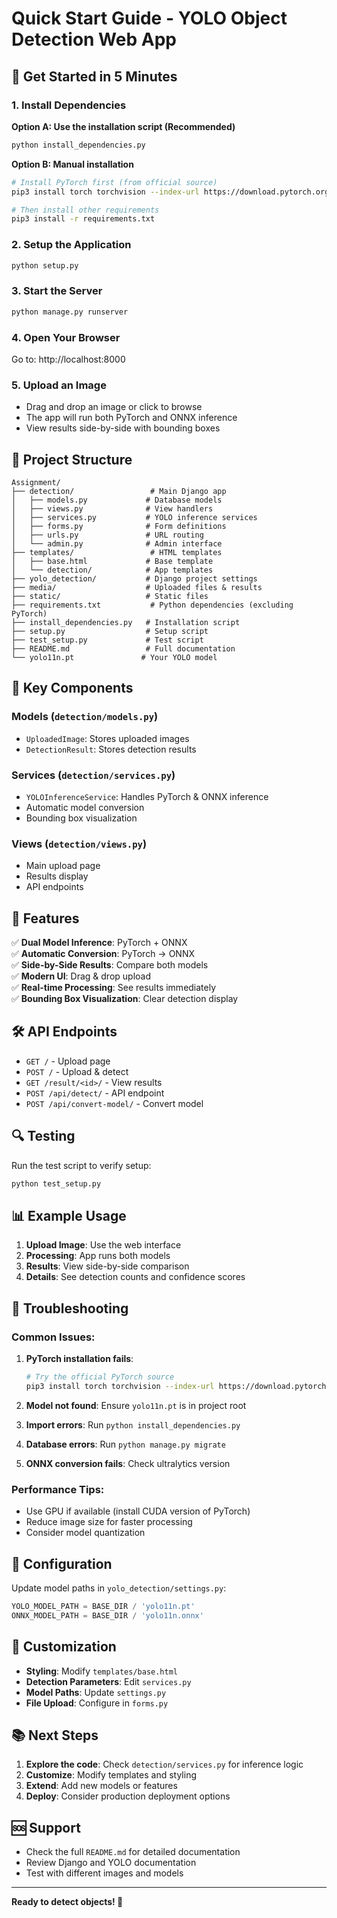 # Quick Start Guide - YOLO Object Detection Web App

## 🚀 Get Started in 5 Minutes

### 1. Install Dependencies
**Option A: Use the installation script (Recommended)**
```bash
python install_dependencies.py
```

**Option B: Manual installation**
```bash
# Install PyTorch first (from official source)
pip3 install torch torchvision --index-url https://download.pytorch.org/whl/cpu

# Then install other requirements
pip3 install -r requirements.txt
```

### 2. Setup the Application
```bash
python setup.py
```

### 3. Start the Server
```bash
python manage.py runserver
```

### 4. Open Your Browser
Go to: http://localhost:8000

### 5. Upload an Image
- Drag and drop an image or click to browse
- The app will run both PyTorch and ONNX inference
- View results side-by-side with bounding boxes

## 📁 Project Structure

```
Assignment/
├── detection/                 # Main Django app
│   ├── models.py             # Database models
│   ├── views.py              # View handlers  
│   ├── services.py           # YOLO inference services
│   ├── forms.py              # Form definitions
│   ├── urls.py               # URL routing
│   └── admin.py              # Admin interface
├── templates/                 # HTML templates
│   ├── base.html             # Base template
│   └── detection/            # App templates
├── yolo_detection/           # Django project settings
├── media/                    # Uploaded files & results
├── static/                   # Static files
├── requirements.txt           # Python dependencies (excluding PyTorch)
├── install_dependencies.py   # Installation script
├── setup.py                  # Setup script
├── test_setup.py             # Test script
├── README.md                 # Full documentation
└── yolo11n.pt               # Your YOLO model
```

## 🔧 Key Components

### Models (`detection/models.py`)
- `UploadedImage`: Stores uploaded images
- `DetectionResult`: Stores detection results

### Services (`detection/services.py`)
- `YOLOInferenceService`: Handles PyTorch & ONNX inference
- Automatic model conversion
- Bounding box visualization

### Views (`detection/views.py`)
- Main upload page
- Results display
- API endpoints

## 🎯 Features

✅ **Dual Model Inference**: PyTorch + ONNX  
✅ **Automatic Conversion**: PyTorch → ONNX  
✅ **Side-by-Side Results**: Compare both models  
✅ **Modern UI**: Drag & drop upload  
✅ **Real-time Processing**: See results immediately  
✅ **Bounding Box Visualization**: Clear detection display  

## 🛠 API Endpoints

- `GET /` - Upload page
- `POST /` - Upload & detect
- `GET /result/<id>/` - View results
- `POST /api/detect/` - API endpoint
- `POST /api/convert-model/` - Convert model

## 🔍 Testing

Run the test script to verify setup:
```bash
python test_setup.py
```

## 📊 Example Usage

1. **Upload Image**: Use the web interface
2. **Processing**: App runs both models
3. **Results**: View side-by-side comparison
4. **Details**: See detection counts and confidence scores

## 🚨 Troubleshooting

### Common Issues:

1. **PyTorch installation fails**:
   ```bash
   # Try the official PyTorch source
   pip3 install torch torchvision --index-url https://download.pytorch.org/whl/cpu
   ```

2. **Model not found**: Ensure `yolo11n.pt` is in project root

3. **Import errors**: Run `python install_dependencies.py`

4. **Database errors**: Run `python manage.py migrate`

5. **ONNX conversion fails**: Check ultralytics version

### Performance Tips:
- Use GPU if available (install CUDA version of PyTorch)
- Reduce image size for faster processing
- Consider model quantization

## 📝 Configuration

Update model paths in `yolo_detection/settings.py`:
```python
YOLO_MODEL_PATH = BASE_DIR / 'yolo11n.pt'
ONNX_MODEL_PATH = BASE_DIR / 'yolo11n.onnx'
```

## 🎨 Customization

- **Styling**: Modify `templates/base.html`
- **Detection Parameters**: Edit `services.py`
- **Model Paths**: Update `settings.py`
- **File Upload**: Configure in `forms.py`

## 📚 Next Steps

1. **Explore the code**: Check `detection/services.py` for inference logic
2. **Customize**: Modify templates and styling
3. **Extend**: Add new models or features
4. **Deploy**: Consider production deployment options

## 🆘 Support

- Check the full `README.md` for detailed documentation
- Review Django and YOLO documentation
- Test with different images and models

---

**Ready to detect objects! 🎯** 
